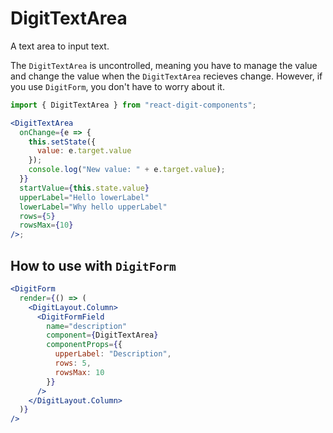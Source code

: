 # DigitTextArea

A text area to input text.

The `DigitTextArea` is uncontrolled, meaning you have to manage the value and change the value when the `DigitTextArea` recieves change. However, if you use `DigitForm`, you don't have to worry about it.

```jsx
import { DigitTextArea } from "react-digit-components";

<DigitTextArea
  onChange={e => {
    this.setState({
      value: e.target.value
    });
    console.log("New value: " + e.target.value);
  }}
  startValue={this.state.value}
  upperLabel="Hello lowerLabel"
  lowerLabel="Why hello upperLabel"
  rows={5}
  rowsMax={10}
/>;
```

## How to use with `DigitForm`

```jsx
<DigitForm
  render={() => (
    <DigitLayout.Column>
      <DigitFormField
        name="description"
        component={DigitTextArea}
        componentProps={{
          upperLabel: "Description",
          rows: 5,
          rowsMax: 10
        }}
      />
    </DigitLayout.Column>
  )}
/>
```
